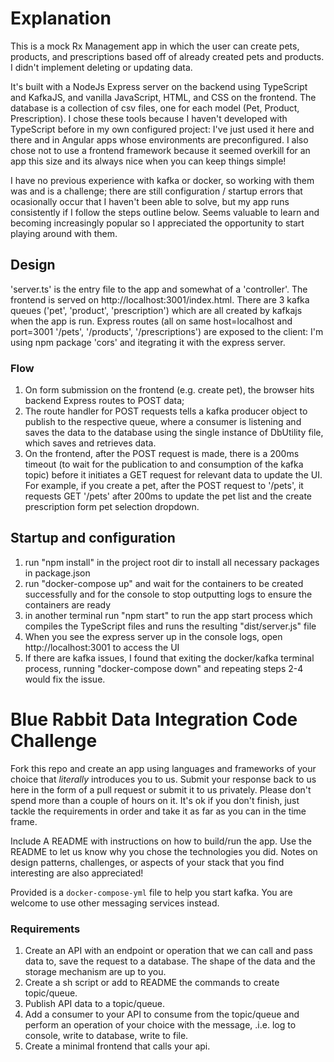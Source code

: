 # Explanation
This is a mock Rx Management app in which the user can create pets, products, and prescriptions based off of already created pets and products. I didn't implement deleting or updating data.

It's built with a NodeJs Express server on the backend using TypeScript and KafkaJS, and vanilla JavaScript, HTML, and CSS on the frontend. The database is a collection of csv files, one for each model (Pet, Product, Prescription).
I chose these tools because I haven't developed with TypeScript before in my own configured project: I've just used it here and there and in Angular apps whose environments are preconfigured. I also chose not to use a frontend framework because it seemed overkill for an app this size and its always nice when you can keep things simple!

I have no previous experience with kafka or docker, so working with them was and is a challenge; there are still configuration / startup errors that ocasionally occur that I haven't been able to solve, but my app runs consistently if I follow the steps outline below. Seems valuable to learn and becoming increasingly popular so I appreciated the opportunity to start playing around with them.

## Design
'server.ts' is the entry file to the app and somewhat of a 'controller'.
The frontend is served on http://localhost:3001/index.html.
There are 3 kafka queues ('pet', 'product', 'prescription') which are all created by kafkajs when the app is run.
Express routes (all on same host=localhost and port=3001 '/pets', '/products', '/prescriptions') are exposed to the client: I'm using npm package 'cors' and itegrating it with the express server.

### Flow
1. On form submission on the frontend (e.g. create pet), the browser hits backend Express routes to POST data;
2. The route handler for POST requests tells a kafka producer object to publish to the respective queue, where a consumer is listening and saves the data to the database using the single instance of DbUtility file, which saves and retrieves data.
3. On the frontend, after the POST request is made, there is a 200ms timeout (to wait for the publication to and consumption of the kafka topic) before it initiates a GET request for relevant data to update the UI. For example, if you create a pet, after the POST request to '/pets', it requests GET '/pets' after 200ms to update the pet list and the create prescription form pet selection dropdown.

## Startup and configuration
1. run "npm install" in the project root dir to install all necessary packages in package.json
2. run "docker-compose up" and wait for the containers to be created successfully and for the console to stop outputting logs to ensure the containers are ready
3. in another terminal run "npm start" to run the app start process which compiles the TypeScript files and runs the resulting "dist/server.js" file
4. When you see the express server up in the console logs, open http://localhost:3001 to access the UI
5. If there are kafka issues, I found that exiting the docker/kafka terminal process, running "docker-compose down" and repeating steps 2-4 would fix the issue.

# Blue Rabbit Data Integration Code Challenge

Fork this repo and create an app using languages and frameworks of your choice that 
*literally* introduces you to us. Submit your response back to us here in the form of a pull 
request or submit it to us privately. Please don't spend more than a couple of hours on it. It's ok
if you don't finish, just tackle the requirements in order and take it as far as you can in the time frame.

Include A README with instructions on how to build/run the app. Use the README to let us know
why you chose the technologies you did. Notes on design patterns, challenges, or aspects
of your stack that you find interesting are also appreciated!

Provided is a `docker-compose-yml` file to help you start kafka. You are welcome to use other messaging services instead.

### Requirements
1. Create an API with an endpoint or operation that we can call and pass data to, save the request to a database. The shape of the data and the storage mechanism are up to you.
2. Create a sh script or add to README the commands to create topic/queue.
3. Publish API data to a topic/queue.
4. Add a consumer to your API to consume from the topic/queue and perform an operation of your choice with the message, .i.e. log to console, write to database, write to file.
5. Create a minimal frontend that calls your api.
